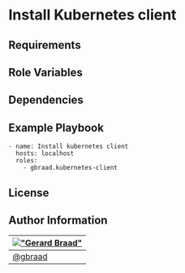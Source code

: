 Install Kubernetes client
=========================


Requirements
------------


Role Variables
--------------


Dependencies
------------


Example Playbook
----------------

```
- name: Install kubernetes client
  hosts: localhost
  roles:
    - gbraad.kubernetes-client
```


License
-------


Author Information
------------------

| [!["Gerard Braad"](http://gravatar.com/avatar/e466994eea3c2a1672564e45aca844d0.png?s=60)](http://gbraad.nl "Gerard Braad <me@gbraad.nl>") |
|---|
| [@gbraad](https://twitter.com/gbraad) |
